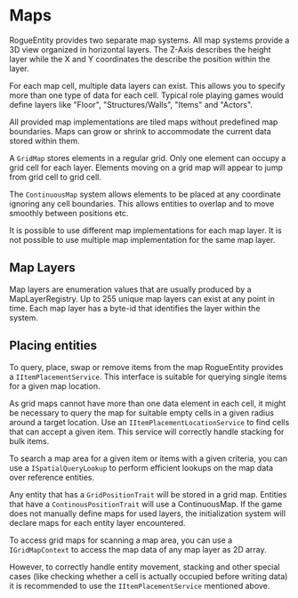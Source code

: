 # Maps

RogueEntity provides two separate map systems. All map systems provide
a 3D view organized in horizontal layers. The Z-Axis describes the height
layer while the X and Y coordinates the describe the position within the
layer.

For each map cell, multiple data layers can exist. This allows you to
specify more than one type of data for each cell. Typical role playing
games would define layers like "Floor", "Structures/Walls", "Items" and 
"Actors".

All provided map implementations are tiled maps without predefined map
boundaries. Maps can grow or shrink to accommodate the current data stored
within them.

A ```GridMap``` stores elements in a regular grid. Only one element can 
occupy a grid cell for each layer. Elements moving on a grid map will
appear to jump from grid cell to grid cell.

The ```ContinuousMap``` system allows elements to be placed at any coordinate
ignoring any cell boundaries. This allows entities to overlap and to move
smoothly between positions etc.

It is possible to use different map implementations for each map layer.
It is not possible to use multiple map implementation for the same map
layer.

## Map Layers

Map layers are enumeration values that are usually produced by a 
MapLayerRegistry. Up to 255 unique map layers can exist at any point in time. 
Each map layer has a byte-id that identifies the layer within the system. 

## Placing entities

To query, place, swap or remove items from the map RogueEntity provides
a ```IItemPlacementService```. This interface is suitable for querying
single items for a given map location. 

As grid maps cannot have more than one data element in each cell, it
might be necessary to query the map for suitable empty cells in a given
radius around a target location. Use an ```IItemPlacementLocationService```
to find cells that can accept a given item. This service will correctly
handle stacking for bulk items.

To search a map area for a given item or items with a given criteria,
you can use a ```ISpatialQueryLookup``` to perform efficient lookups
on the map data over reference entities.

Any entity that has a ```GridPositionTrait``` will be stored in a 
grid map. Entities that have a ```ContinousPositionTrait``` will use
a ContinuousMap. If the game does not manually define maps for used layers, 
the initialization system will declare maps for each entity layer 
encountered.

To access grid maps for scanning a map area, you can use a ```IGridMapContext```
to access the map data of any map layer as 2D array.

However, to correctly handle entity movement, stacking and other special
cases (like checking whether a cell is actually occupied before writing
data) it is recommended to use the ```IItemPlacementService``` mentioned
above.